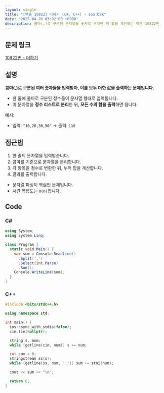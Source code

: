 ```yaml
---
layout: single
title: "[백준 10822] 더하기 (C#, C++) - soo:bak"
date: "2025-04-20 03:02:00 +0900"
description: 콤마(,)로 구분된 문자열을 숫자로 분리한 뒤 합을 계산하는 백준 10822번 더하기 문제의 C# 및 C++ 풀이 및 해설
---
```


## 문제 링크
[10822번 - 더하기](https://www.acmicpc.net/problem/10822)

## 설명
**콤마(,)로 구분된 여러 숫자들을 입력받아, 이를 모두 더한 값을 출력하는 문제입니다.**
<br>

- 한 줄에 콤마로 구분된 정수들이 문자열 형태로 입력됩니다.
- 이 문자열을 **정수 리스트로 분리**한 뒤, **모든 수의 합을 출력**하면 됩니다.

예시:
- 입력: `"10,20,30,50"` → 출력: `110`

## 접근법

1. 한 줄의 문자열을 입력받습니다.
2. 콤마를 기준으로 문자열을 분리합니다.
3. 각 항목을 정수로 변환한 뒤, 누적 합을 계산합니다.
4. 결과를 출력합니다.

- 문자열 파싱이 핵심인 문제입니다.
- 시간 복잡도는 `O(n)`입니다.

## Code

### C#
```csharp
using System;
using System.Linq;

class Program {
  static void Main() {
    var sum = Console.ReadLine()
      .Split(',')
      .Select(int.Parse)
      .Sum();
    Console.WriteLine(sum);
  }
}
```

### C++
```cpp
#include <bits/stdc++.h>

using namespace std;

int main() {
  ios::sync_with_stdio(false);
  cin.tie(nullptr);

  string s, num;
  while (getline(cin, num)) s += num;

  int sum = 0;
  stringstream ss(s);
  while (getline(ss, num, ',')) sum += stoi(num);

  cout << sum << "\n";

  return 0;
}
```
